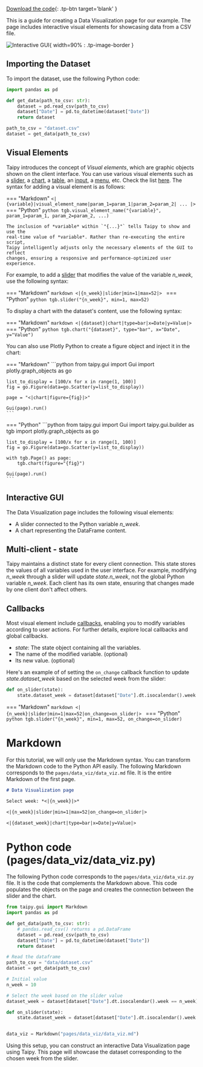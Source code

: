 [Download the code](./../src/src.zip){: .tp-btn target='blank' }

This is a guide for creating a Data Visualization page for our example. The page includes
interactive visual elements for showcasing data from a CSV file.

![Interactive GUI](images/result.gif){ width=90% : .tp-image-border }

## Importing the Dataset

To import the dataset, use the following Python code:

```python
import pandas as pd

def get_data(path_to_csv: str):
    dataset = pd.read_csv(path_to_csv)
    dataset["Date"] = pd.to_datetime(dataset["Date"])
    return dataset

path_to_csv = "dataset.csv"
dataset = get_data(path_to_csv)
```

## Visual Elements

Taipy introduces the concept of *Visual elements*, which are graphic objects shown on the client
interface. You can use various visual elements such as a
[slider](../../../../manuals/userman/gui/viselements/standard-and-blocks/slider.md), a
[chart](../../../../manuals/userman/gui/viselements/standard-and-blocks/chart.md), a
[table](../../../../manuals/userman/gui/viselements/standard-and-blocks/table.md), an
[input](../../../../manuals/userman/gui/viselements/standard-and-blocks/input.md), a
[menu](../../../../manuals/userman/gui/viselements/standard-and-blocks/menu.md), etc. Check the list
[here](../../../../manuals/userman/gui/viselements/standard-and-blocks/index.md). The syntax for adding a visual element is
as follows:

=== "Markdown"
    ```
    <|{variable}|visual_element_name|param_1=param_1|param_2=param_2| ... |>
    ```
=== "Python"
    ```python
    tgb.visual_element_name("{variable}", param_1=param_1, param_2=param_2, ...)
    ```

    The inclusion of *variable* within `"{...}"` tells Taipy to show and use the
    real-time value of *variable*. Rather than re-executing the entire script,
    Taipy intelligently adjusts only the necessary elements of the GUI to reflect
    changes, ensuring a responsive and performance-optimized user experience.


For example, to add a [slider](../../../../manuals/userman/gui/viselements/standard-and-blocks/slider.md)
that modifies the value of the variable *n_week*, use the following syntax:

=== "Markdown"
    ```markdown
    <|{n_week}|slider|min=1|max=52|>
    ```
=== "Python"
    ```python
    tgb.slider("{n_week}", min=1, max=52)
    ```

To display a chart with the dataset's content, use the following syntax:

=== "Markdown"
    ```markdown
    <|{dataset}|chart|type=bar|x=Date|y=Value|>
    ```
=== "Python"
    ```python
    tgb.chart("{dataset}", type="bar", x="Date", y="Value")
    ```


You can also use Plotly Python to create a figure object and inject it in the chart:

=== "Markdown"
    ```python
    from taipy.gui import Gui
    import plotly.graph_objects as go

    list_to_display = [100/x for x in range(1, 100)]
    fig = go.Figure(data=go.Scatter(y=list_to_display))

    page = "<|chart|figure={fig}|>"

    Gui(page).run()
    ```
=== "Python"
    ```python
    from taipy.gui import Gui
    import taipy.gui.builder as tgb
    import plotly.graph_objects as go

    list_to_display = [100/x for x in range(1, 100)]
    fig = go.Figure(data=go.Scatter(y=list_to_display))

    with tgb.Page() as page:
        tgb.chart(figure="{fig}")

    Gui(page).run()
    ```

## Interactive GUI

The Data Visualization page includes the following visual elements:

- A slider connected to the Python variable *n_week*.
- A chart representing the DataFrame content.

## Multi-client - state

Taipy maintains a distinct state for every client connection. This state stores the values of
all variables used in the user interface. For example, modifying *n_week* through a slider will
update *state.n_week*, not the global Python variable *n_week*. Each client has its own state,
ensuring that changes made by one client don't affect others.

## Callbacks

Most visual element include [callbacks](../../../../manuals/userman/gui/callbacks.md),
enabling you to modify variables according to user actions. For further details, explore local
callbacks and global callbacks.

- *state*: The state object containing all the variables.
- The name of the modified variable. (optional)
- Its new value. (optional)

Here's an example of of setting the `on_change` callback function to update *state.dataset_week* based on the selected
week from the slider:

```python
def on_slider(state):
    state.dataset_week = dataset[dataset["Date"].dt.isocalendar().week == state.n_week]
```

=== "Markdown"
    ```markdown
    <|{n_week}|slider|min=1|max=52|on_change=on_slider|>
    ```
=== "Python"
    ```python
    tgb.slider("{n_week}", min=1, max=52, on_change=on_slider)
    ```

# Markdown

For this tutorial, we will only use the Markdown syntax. You can transform the Markdown
code to the Python API easily. The following Markdown corresponds to the
`pages/data_viz/data_viz.md` file. It is the entire Markdown of the first page.

```markdown
# Data Visualization page

Select week: *<|{n_week}|>*

<|{n_week}|slider|min=1|max=52|on_change=on_slider|>

<|{dataset_week}|chart|type=bar|x=Date|y=Value|>
```

# Python code (pages/data_viz/data_viz.py)

The following Python code corresponds to the `pages/data_viz/data_viz.py` file. It is the code
that complements the Markdown above. This code populates the objects on the page and creates the
connection between the slider and the chart.

```python
from taipy.gui import Markdown
import pandas as pd

def get_data(path_to_csv: str):
    # pandas.read_csv() returns a pd.DataFrame
    dataset = pd.read_csv(path_to_csv)
    dataset["Date"] = pd.to_datetime(dataset["Date"])
    return dataset

# Read the dataframe
path_to_csv = "data/dataset.csv"
dataset = get_data(path_to_csv)

# Initial value
n_week = 10

# Select the week based on the slider value
dataset_week = dataset[dataset["Date"].dt.isocalendar().week == n_week]

def on_slider(state):
    state.dataset_week = dataset[dataset["Date"].dt.isocalendar().week == state.n_week]


data_viz = Markdown("pages/data_viz/data_viz.md")
```

Using this setup, you can construct an interactive Data Visualization page using Taipy.
This page will showcase the dataset corresponding to the chosen week from the slider.

